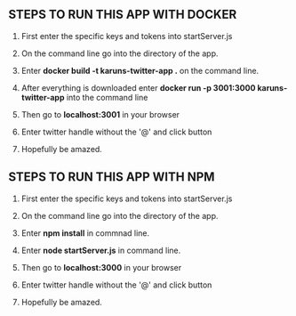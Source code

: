 ## STEPS TO RUN THIS APP WITH DOCKER

1. First enter the specific keys and tokens into startServer.js

2. On the command line go into the directory of the app.

3. Enter **docker build -t karuns-twitter-app .** on the command line.

4. After everything is downloaded enter **docker run -p 3001:3000 karuns-twitter-app** into the command line

5. Then go to **localhost:3001** in your browser

6. Enter twitter handle without the '@' and click button

7. Hopefully be amazed.

## STEPS TO RUN THIS APP WITH NPM

1. First enter the specific keys and tokens into startServer.js

2. On the command line go into the directory of the app.

3. Enter **npm install** in commnad line.

4. Enter **node startServer.js** in command line.

5. Then go to **localhost:3000** in your browser

6. Enter twitter handle without the '@' and click button

7. Hopefully be amazed.

